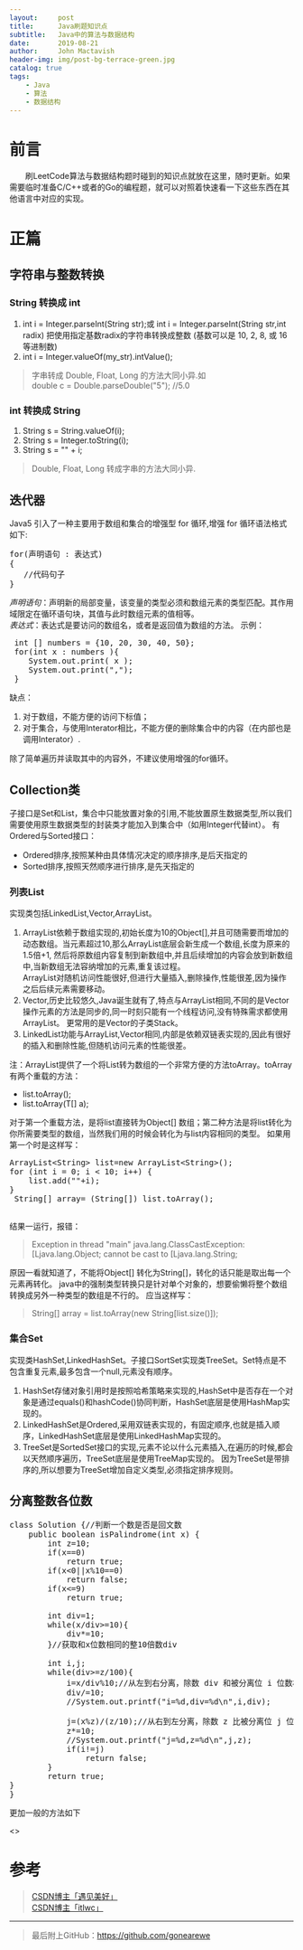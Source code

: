```yaml
---
layout:     post
title:      Java刷题知识点
subtitle:   Java中的算法与数据结构
date:       2019-08-21
author:     John Mactavish
header-img: img/post-bg-terrace-green.jpg
catalog: true
tags:
    - Java
    - 算法
    - 数据结构
---
```


# 前言

&emsp;&emsp;刷LeetCode算法与数据结构题时碰到的知识点就放在这里，随时更新。如果需要临时准备C/C++或者的Go的编程题，就可以对照着快速看一下这些东西在其他语言中对应的实现。

# 正篇

## 字符串与整数转换

###  String 转换成 int

1. int i = Integer.parseInt(String str);或 int i = Integer.parseInt(String str,int radix)
把使用指定基数radix的字符串转换成整数 (基数可以是 10, 2, 8, 或 16 等进制数) 
2. int i = Integer.valueOf(my_str).intValue();

>字串转成 Double, Float, Long 的方法大同小异.如   
>double c = Double.parseDouble("5"); //5.0

### int 转换成 String

1. String s = String.valueOf(i);
2. String s = Integer.toString(i);
3. String s = "" + i;

>Double, Float, Long 转成字串的方法大同小异.

## 迭代器

<!-- ## 增强型 for 循环 -->

Java5 引入了一种主要用于数组和集合的增强型 for 循环,增强 for 循环语法格式如下:
<pre>
for(声明语句 : 表达式)
{
   //代码句子
}
</pre>
*声明语句*：声明新的局部变量，该变量的类型必须和数组元素的类型匹配。其作用域限定在循环语句块，其值与此时数组元素的值相等。   
*表达式*：表达式是要访问的数组名，或者是返回值为数组的方法。
示例：
<pre>
 int [] numbers = {10, 20, 30, 40, 50};
 for(int x : numbers ){
    System.out.print( x );
    System.out.print(",");
 }
</pre>
缺点：

1. 对于数组，不能方便的访问下标值；
2. 对于集合，与使用Interator相比，不能方便的删除集合中的内容（在内部也是调用Interator）.

除了简单遍历并读取其中的内容外，不建议使用增强的for循环。

## Collection类

子接口是Set和List，集合中只能放置对象的引用,不能放置原生数据类型,所以我们需要使用原生数据类型的封装类才能加入到集合中（如用Integer代替int）。
有Ordered与Sorted接口：

- Ordered排序,按照某种由具体情况决定的顺序排序,是后天指定的
- Sorted排序,按照天然顺序进行排序,是先天指定的

### 列表List

实现类包括LinkedList,Vector,ArrayList。

1. ArrayList依赖于数组实现的,初始长度为10的Object[],并且可随需要而增加的动态数组。当元素超过10,那么ArrayList底层会新生成一个数组,长度为原来的1.5倍+1,
然后将原数组内容复制到新数组中,并且后续增加的内容会放到新数组中,当新数组无法容纳增加的元素,重复该过程。   
ArrayList对随机访问性能很好,但进行大量插入,删除操作,性能很差,因为操作之后后续元素需要移动。
2. Vector,历史比较悠久,Java诞生就有了,特点与ArrayList相同,不同的是Vector操作元素的方法是同步的,同一时刻只能有一个线程访问,没有特殊需求都使用ArrayList。
更常用的是Vector的子类Stack。
3. LinkedList功能与ArrayList,Vector相同,内部是依赖双链表实现的,因此有很好的插入和删除性能,但随机访问元素的性能很差。

注：ArrayList提供了一个将List转为数组的一个非常方便的方法toArray。toArray有两个重载的方法：

- list.toArray();
- list.toArray(T[]  a);

对于第一个重载方法，是将list直接转为Object[] 数组；第二种方法是将list转化为你所需要类型的数组，当然我们用的时候会转化为与list内容相同的类型。
如果用第一个时是这样写：
<pre>
ArrayList&lt;String> list=new ArrayList&lt;String>();
for (int i = 0; i < 10; i++) {
    list.add(""+i);
}
 String[] array= (String[]) list.toArray();
 </pre>
结果一运行，报错：

>Exception in thread "main" java.lang.ClassCastException: [Ljava.lang.Object; cannot be cast to [Ljava.lang.String;

原因一看就知道了，不能将Object[] 转化为String[]，转化的话只能是取出每一个元素再转化。
java中的强制类型转换只是针对单个对象的，想要偷懒将整个数组转换成另外一种类型的数组是不行的。
应当这样写：

>String[] array = list.toArray(new String[list.size()]);  

### 集合Set
实现类HashSet,LinkedHashSet。子接口SortSet实现类TreeSet。Set特点是不包含重复元素,最多包含一个null,元素没有顺序。

1. HashSet存储对象引用时是按照哈希策略来实现的,HashSet中是否存在一个对象是通过equals()和hashCode()协同判断，HashSet底层是使用HashMap实现的。
2. LinkedHashSet是Ordered,采用双链表实现的，有固定顺序,也就是插入顺序，LinkedHashSet底层是使用LinkedHashMap实现的。
3. TreeSet是SortedSet接口的实现,元素不论以什么元素插入,在遍历的时候,都会以天然顺序遍历，TreeSet底层是使用TreeMap实现的。
因为TreeSet是带排序的,所以想要为TreeSet增加自定义类型,必须指定排序规则。


## 分离整数各位数

<pre>
class Solution {//判断一个数是否是回文数
    public boolean isPalindrome(int x) {
        int z=10;
        if(x==0)
            return true;
        if(x&lt;0||x%10==0)
            return false;
        if(x&lt;=9)
            return true;

        int div=1;
        while(x/div>=10){
            div*=10;
        }//获取和x位数相同的整10倍数div

        int i,j;
        while(div>=z/100){  
            i=x/div%10;//从左到右分离，除数 div 和被分离位 i 位数相同
            div/=10;
            //System.out.printf("i=%d,div=%d\n",i,div);

            j=(x%z)/(z/10);//从右到左分离，除数 z 比被分离位 j 位数高一位
            z*=10;
            //System.out.printf("j=%d,z=%d\n",j,z);
            if(i!=j)
                return false;
        }
        return true;
}
}
</pre>

更加一般的方法如下

<>




# 参考
>[CSDN博主「遇见美好」](https://blog.csdn.net/chensi16114/article/details/80962712)  
>[CSDN博主「itlwc」](https://blog.csdn.net/itlwc/article/details/10148321)    

***  
>最后附上GitHub：<https://github.com/gonearewe>
